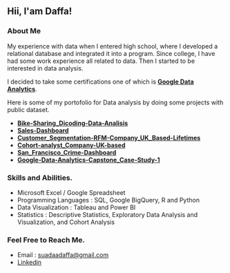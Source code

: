 ## Hii, I'am Daffa!

### About Me

My experience with data when I entered high school, where I developed a relational database and integrated it into a program.
Since college, I have had some work experience all related to data. Then I started to be interested in data analysis.

I decided to take some certifications one of which is **[Google Data Analytics](https://coursera.org/share/58eed59e497d5976825f09ac9c26bcf1)**.

Here is some of my portofolio for Data analysis by doing some projects with public dataset.

* **[Bike-Sharing_Dicoding-Data-Analisis](https://github.com/DaffaSuadaa/Bike-Sharing_Dicoding-Data-Analisis)**
* **[Sales-Dashboard](https://github.com/DaffaSuadaa/Sales-Dashboard)**
* **[Customer_Segmentation-RFM-Company_UK_Based-Lifetimes](https://github.com/DaffaSuadaa/Customer_Segmentation-RFM-Company_UK_Based-Lifetimes)**
* **[Cohort-analyst_Company-UK-based](https://github.com/DaffaSuadaa/Cohort-analyst_Company-UK-based)**
* **[San_Francisco_Crime-Dashboard](https://github.com/DaffaSuadaa/San_Francisco_Crime-Dashboard)**
* **[Google-Data-Analytics-Capstone_Case-Study-1](https://github.com/DaffaSuadaa/Google-Data-Analytics-Capstone_Case-Study-1)**


### Skills and Abilities.
* Microsoft Excel / Google Spreadsheet
* Programming Languages : SQL, Google BigQuery, R and Python
* Data Visualization : Tableau and Power BI
* Statistics : Descriptive Statistics, Exploratory Data Analysis and Visualization, and Cohort Analysis


### Feel Free to Reach Me.
* Email : suadaadaffa@gmail.com
* [Linkedin](https://linkedin.com/in/daffa-suada-03212521a/)

